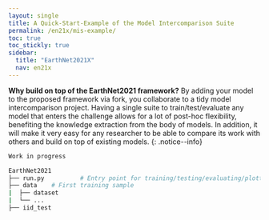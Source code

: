 ```yaml
---
layout: single
title: A Quick-Start-Example of the Model Intercomparison Suite
permalink: /en21x/mis-example/
toc: true
toc_stickly: true
sidebar:
  title: "EarthNet2021X"
  nav: en21x
---
```

**Why build on top of the EarthNet2021 framework?** By adding your model to the proposed framework via fork, you collaborate to a tidy model intercomparison project. Having a single suite to train/test/evaluate any model that enters the challenge allows for a lot of post-hoc flexibility, benefiting the knowledge extraction from the body of models. In addition, it will make it very easy for any researcher to be able to compare its work with others and build on top of existing models.
{: .notice--info}

```bash
Work in progress

EarthNet2021
├── run.py			# Entry point for training/testing/evaluating/plotting
├── data 	# First training sample
|  ├── dataset
|  └── ...
├── iid_test
```

